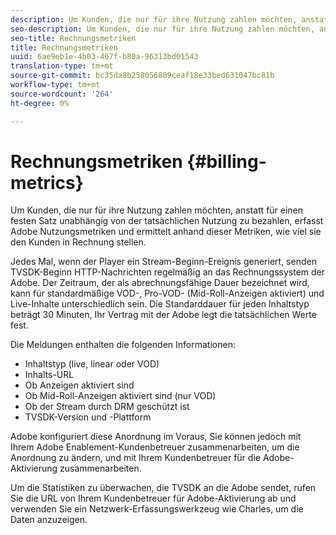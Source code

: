 ```yaml
---
description: Um Kunden, die nur für ihre Nutzung zahlen möchten, anstatt für einen festen Satz unabhängig von der tatsächlichen Nutzung zu bezahlen, erfasst Adobe Nutzungsmetriken und ermittelt anhand dieser Metriken, wie viel sie den Kunden in Rechnung stellen.
seo-description: Um Kunden, die nur für ihre Nutzung zahlen möchten, anstatt für einen festen Satz unabhängig von der tatsächlichen Nutzung zu bezahlen, erfasst Adobe Nutzungsmetriken und ermittelt anhand dieser Metriken, wie viel sie den Kunden in Rechnung stellen.
seo-title: Rechnungsmetriken
title: Rechnungsmetriken
uuid: 6ae9eb1e-4b03-467f-b80a-96313bd01543
translation-type: tm+mt
source-git-commit: bc35da8b258056809ceaf18e33bed631047bc81b
workflow-type: tm+mt
source-wordcount: '264'
ht-degree: 0%

---
```



# Rechnungsmetriken {#billing-metrics}

Um Kunden, die nur für ihre Nutzung zahlen möchten, anstatt für einen festen Satz unabhängig von der tatsächlichen Nutzung zu bezahlen, erfasst Adobe Nutzungsmetriken und ermittelt anhand dieser Metriken, wie viel sie den Kunden in Rechnung stellen.

Jedes Mal, wenn der Player ein Stream-Beginn-Ereignis generiert, senden TVSDK-Beginn HTTP-Nachrichten regelmäßig an das Rechnungssystem der Adobe. Der Zeitraum, der als abrechnungsfähige Dauer bezeichnet wird, kann für standardmäßige VOD-, Pro-VOD- (Mid-Roll-Anzeigen aktiviert) und Live-Inhalte unterschiedlich sein. Die Standarddauer für jeden Inhaltstyp beträgt 30 Minuten, Ihr Vertrag mit der Adobe legt die tatsächlichen Werte fest.

Die Meldungen enthalten die folgenden Informationen:

* Inhaltstyp (live, linear oder VOD)
* Inhalts-URL
* Ob Anzeigen aktiviert sind
* Ob Mid-Roll-Anzeigen aktiviert sind (nur VOD)
* Ob der Stream durch DRM geschützt ist
* TVSDK-Version und -Plattform

Adobe konfiguriert diese Anordnung im Voraus, Sie können jedoch mit Ihrem Adobe Enablement-Kundenbetreuer zusammenarbeiten, um die Anordnung zu ändern, und mit Ihrem Kundenbetreuer für die Adobe-Aktivierung zusammenarbeiten.

Um die Statistiken zu überwachen, die TVSDK an die Adobe sendet, rufen Sie die URL von Ihrem Kundenbetreuer für Adobe-Aktivierung ab und verwenden Sie ein Netzwerk-Erfassungswerkzeug wie Charles, um die Daten anzuzeigen.
